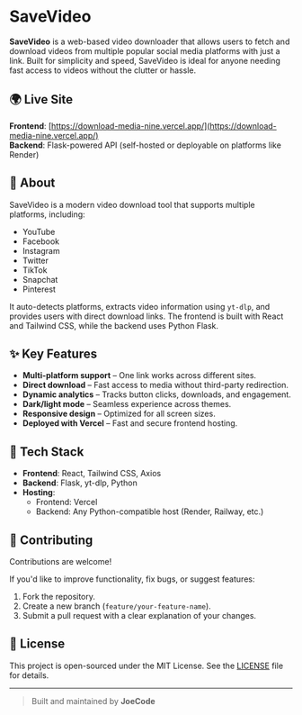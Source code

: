 # SaveVideo

**SaveVideo** is a web-based video downloader that allows users to fetch and download videos from multiple popular social media platforms with just a link. Built for simplicity and speed, SaveVideo is ideal for anyone needing fast access to videos without the clutter or hassle.

## 🌍 Live Site

**Frontend**: [https://download-media-nine.vercel.app/](https://download-media-nine.vercel.app/)  
**Backend**: Flask-powered API (self-hosted or deployable on platforms like Render)

## 📖 About

SaveVideo is a modern video download tool that supports multiple platforms, including:

- YouTube
- Facebook
- Instagram
- Twitter
- TikTok
- Snapchat
- Pinterest

It auto-detects platforms, extracts video information using `yt-dlp`, and provides users with direct download links. The frontend is built with React and Tailwind CSS, while the backend uses Python Flask.

## ✨ Key Features

- **Multi-platform support** – One link works across different sites.
- **Direct download** – Fast access to media without third-party redirection.
- **Dynamic analytics** – Tracks button clicks, downloads, and engagement.
- **Dark/light mode** – Seamless experience across themes.
- **Responsive design** – Optimized for all screen sizes.
- **Deployed with Vercel** – Fast and secure frontend hosting.

## 🔧 Tech Stack

- **Frontend**: React, Tailwind CSS, Axios
- **Backend**: Flask, yt-dlp, Python
- **Hosting**:
  - Frontend: Vercel
  - Backend: Any Python-compatible host (Render, Railway, etc.)

## 🤝 Contributing

Contributions are welcome!

If you'd like to improve functionality, fix bugs, or suggest features:
1. Fork the repository.
2. Create a new branch (`feature/your-feature-name`).
3. Submit a pull request with a clear explanation of your changes.

## 📄 License

This project is open-sourced under the MIT License. See the [LICENSE](LICENSE) file for details.

---

> Built and maintained by **JoeCode**

